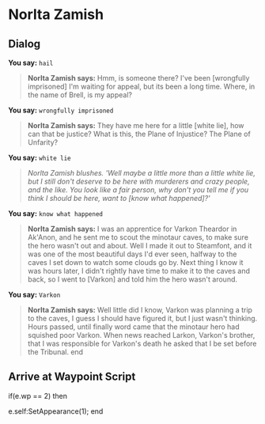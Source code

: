 # Norlta Zamish


## Dialog

**You say:** `hail`



>**Norlta Zamish says:** Hmm, is someone there?  I've been [wrongfully imprisoned] I'm waiting for appeal, but its been a long time.  Where, in the name of Brell, is my appeal?

**You say:** `wrongfully imprisoned`



>**Norlta Zamish says:** They have me here for a little [white lie], how can that be justice?  What is this, the Plane of Injustice? The Plane of Unfarity?

**You say:** `white lie`



>*Norlta Zamish blushes. 'Well maybe a little more than a little white lie, but I still don't deserve to be here with murderers and crazy people, and the like.  You look like a fair person, why don't you tell me if you think I should be here, want to [know what happened]?'*

**You say:** `know what happened`



>**Norlta Zamish says:** I was an apprentice for Varkon Theardor in Ak'Anon, and he sent me to scout the minotaur caves, to make sure the hero wasn't out and about.  Well I made it out to Steamfont, and it was one of the most beautiful days I'd ever seen, halfway to the caves I set down to watch some clouds go by.  Next thing I know it was hours later, I didn't rightly have time to make it to the caves and back, so I went to [Varkon] and told him the hero wasn't around.

**You say:** `Varkon`



>**Norlta Zamish says:** Well little did I know, Varkon was planning a trip to the caves, I guess I should have figured it, but I just wasn't thinking.  Hours passed, until finally word came that the minotaur hero had squished poor Varkon.  When news reached Larkon, Varkon's brother, that I was responsible for Varkon's death he asked that I be set before the Tribunal.
end



## Arrive at Waypoint Script

if(e.wp == 2) then


e.self:SetAppearance(1);
end

